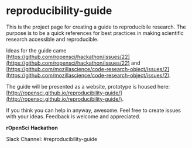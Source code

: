 reproducibility-guide
=====================

This is the project page for creating a guide to reproducibile research.  The purpose is to be a quick references for best practices in making scientific research accessible and reproducible.  

Ideas for the guide came  [https://github.com/ropensci/hackathon/issues/22](https://github.com/ropensci/hackathon/issues/22) and [https://github.com/mozillascience/code-research-object/issues/2](https://github.com/mozillascience/code-research-object/issues/2).

The guide will be presented as a website, prototype is housed here: [http://ropensci.github.io/reproducibility-guide/](http://ropensci.github.io/reproducibility-guide/).  

If you think you can help in anyway, awesome.  Feel free to create issues with your ideas. Feedback is welcome and appreciated. 

**rOpenSci Hackathon**

Slack Channel: #reproducibility-guide


